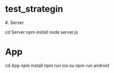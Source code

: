 # test_strategin

#. Server

cd Server
npm install
node server.js
 
 
# App

cd App
npm install
npm run ios ou npm run android
